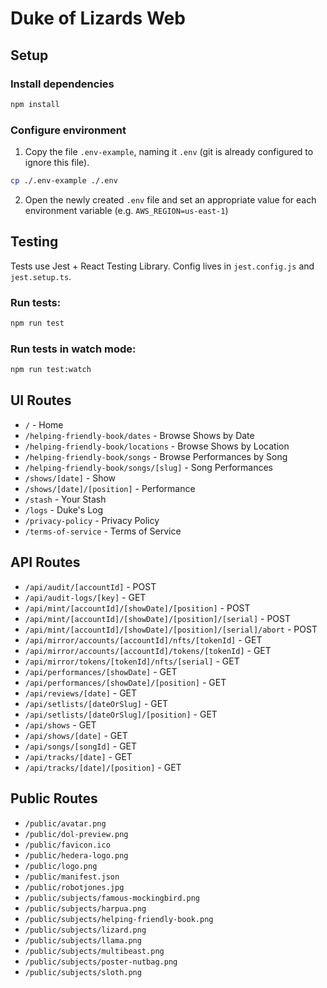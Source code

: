 # Duke of Lizards Web

## Setup

### Install dependencies

```bash
npm install
```

### Configure environment

1. Copy the file `.env-example`, naming it `.env` (git is already configured to ignore this file).

```bash
cp ./.env-example ./.env
```

2. Open the newly created `.env` file and set an appropriate value for each environment variable (e.g. `AWS_REGION=us-east-1`)

## Testing

Tests use Jest + React Testing Library. Config lives in `jest.config.js` and `jest.setup.ts`.

### Run tests:

```bash
npm run test
```

### Run tests in watch mode:

```bash
npm run test:watch
```

## UI Routes

- `/` - Home
- `/helping-friendly-book/dates` - Browse Shows by Date
- `/helping-friendly-book/locations` - Browse Shows by Location
- `/helping-friendly-book/songs` - Browse Performances by Song
- `/helping-friendly-book/songs/[slug]` - Song Performances
- `/shows/[date]` - Show
- `/shows/[date]/[position]` - Performance
- `/stash` - Your Stash
- `/logs` - Duke's Log
- `/privacy-policy` - Privacy Policy
- `/terms-of-service` - Terms of Service

## API Routes

- `/api/audit/[accountId]` - POST
- `/api/audit-logs/[key]` - GET
- `/api/mint/[accountId]/[showDate]/[position]` - POST
- `/api/mint/[accountId]/[showDate]/[position]/[serial]` - POST
- `/api/mint/[accountId]/[showDate]/[position]/[serial]/abort` - POST
- `/api/mirror/accounts/[accountId]/nfts/[tokenId]` - GET
- `/api/mirror/accounts/[accountId]/tokens/[tokenId]` - GET
- `/api/mirror/tokens/[tokenId]/nfts/[serial]` - GET
- `/api/performances/[showDate]` - GET
- `/api/performances/[showDate]/[position]` - GET
- `/api/reviews/[date]` - GET
- `/api/setlists/[dateOrSlug]` - GET
- `/api/setlists/[dateOrSlug]/[position]` - GET
- `/api/shows` - GET
- `/api/shows/[date]` - GET
- `/api/songs/[songId]` - GET
- `/api/tracks/[date]` - GET
- `/api/tracks/[date]/[position]` - GET

## Public Routes

- `/public/avatar.png`
- `/public/dol-preview.png`
- `/public/favicon.ico`
- `/public/hedera-logo.png`
- `/public/logo.png`
- `/public/manifest.json`
- `/public/robotjones.jpg`
- `/public/subjects/famous-mockingbird.png`
- `/public/subjects/harpua.png`
- `/public/subjects/helping-friendly-book.png`
- `/public/subjects/lizard.png`
- `/public/subjects/llama.png`
- `/public/subjects/multibeast.png`
- `/public/subjects/poster-nutbag.png`
- `/public/subjects/sloth.png`
